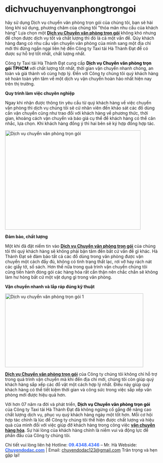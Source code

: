 # dichvuchuyenvanphongtrongoi
hãy sử dụng Dịch vụ chuyển văn phòng trọn gói của chúng tôi, bạn sẽ hài lòng khi sử dụng, phương châm của chúng tôi "thỏa mãn nhu cầu của khách hàng"
Lựa chọn một <a href="http://chuyendodac.com/dich-vu-van-chuyen/dich-vu-chuyen-van-phong-tron-goi/"><strong>Dịch vụ Chuyển văn phòng trọn gói</strong></a> không khó nhưng để chọn được dịch vụ tốt và chất lượng thì đó là cả một vấn đề. Qúy khách hàng đang có nhu cầu vận chuyển văn phòng của mình sang một địa chỉ mới thì đừng ngần ngại liên hệ đến Công ty Taxi tải Hà Thành Đạt để có được sự hỗ trợ tốt nhất, chất lượng nhất.

Công ty Taxi tải Hà Thành Đạt cung cấp <span style="color: #000000;"><strong>Dịch vụ Chuyển văn phòng trọn gói TPHCM</strong></span> với chất lượng tốt nhất, thời gian vận chuyển nhanh chóng, an toàn và giá thành vô cùng hợp lý. Đến với Công ty chúng tôi quý khách hàng sẽ hoàn toàn yên tâm về một dịch vụ vận chuyển hoàn hảo nhất hiện nay trên thị trường.

<strong>Quy trình làm việc chuyên nghiệp</strong>

Ngay khi nhận được thông tin yêu cầu từ quý khách hàng về việc chuyển văn phòng thì dịch vụ chúng tôi sẽ cử nhân viên đến khảo sát các đồ dùng cần vận chuyển cũng như trao đổi với khách hàng về phương thức, thời gian, khoảng cách vận chuyển và báo giá cụ thể để khách hàng có thể cân nhắc, lựa chọn. Khi khách hàng đồng ý thì hai bên sẽ ký hợp đồng hợp tác.

<img class="aligncenter wp-image-600" src="http://chuyendodac.com/wp-content/uploads/2010/06/Dich-vu-chuyen-van-phong-tron-goi-300x220.jpg" alt="Dịch vụ chuyển văn phòng trọn gói" width="445" height="326" />

<strong>Đảm bảo, chất lượng</strong>

Một khi đã đặt niểm tin vào<span style="color: #000000;"> <a href="http://chuyendodac.com/dich-vu-van-chuyen/dich-vu-chuyen-van-phong-tron-goi/"><strong>Dịch vụ Chuyển văn phòng trọn gói</strong></a></span> của chúng tôi thì quý khách hàng sẽ không phải bận tâm đến bất cứ vấn đề gì khác. Hà Thành Đạt sẽ đảm bảo tất cả các đồ dùng trong văn phòng được vận chuyển một cách đầy đủ, không có tình trạng thất lạc, rơi vỡ hay rách nát các giấy tờ, sổ sách. Hơn thế nữa trong quá trình vận chuyển chúng tôi cũng tiến hành đóng gói các hàng hóa rất cẩn thận nên chắc chắn sẽ không làm hư hỏng bất cứ một vật dụng gì trong văn phòng.

<strong>Vận chuyển nhanh và lắp ráp đúng kỹ thuật</strong>

<img class="aligncenter wp-image-601" src="http://chuyendodac.com/wp-content/uploads/2010/06/Dich-vu-chuyen-van-phong-tron-goi2-300x160.jpg" alt="Dịch vụ chuyển văn phòng trọn gói 1" width="454" height="242" />

<span style="color: #000000;"><a href="https://quangbaweb.com.vn/chuyen-van-phong-lam-viec-moi-co-can-xem-ngay-tot-chuyen-van-phong-khong/"><strong>Dịch vụ Chuyển văn phòng trọn gói</strong></a></span> của Công ty chúng tôi không chỉ hỗ trợ trong quá trình vận chuyển mà khi đến địa chỉ mới, chúng tôi còn giúp quý khách hàng sắp xếp các đổ vật một cách hợp lý nhất. Điều này giúp quý khách hàng có thể tiết kiệm thời gian và công sức trong việc sắp xếp văn phòng mới được hiệu quả hơn.

Với hơn 07 năm ra đời và phát triển, <span style="color: #000000;"><strong>Dịch vụ Chuyển văn phòng trọn gói</strong> </span>của Công ty Taxi tải Hà Thành Đạt đã không ngừng cố gắng để nâng cao chất lượng dịch vụ, phục vụ quý khách hàng ngày một tốt hơn. Mỗi cơ hội hợp tác chính là lúc để Công ty chúng tôi thể hiện được chất lượng và hiệu quả của mình đối với việc giúp đỡ khách hàng trong công việc <a href="http://chuyendodac.com/dich-vu-van-chuyen/dich-vu-van-chuyen-hang-hoa/"><strong>vận chuyển hàng hóa</strong></a>. Sự hài lòng của khách hàng chính là niềm vui và động lực để phấn đấu của Công ty chúng tôi.

Chi tiết vui lòng liên hệ Hotline: <span style="color: #3366ff;"><strong>09.4348.4346</strong></span> – Mr. Hà
Webside:<strong> <a href="http://chuyendodac.com/"><span style="color: #3366ff;">Chuyendodac.com</span></a></strong> | Email: chuyendodac123@gmail.com
Trân trọng và hẹn gặp lại!
